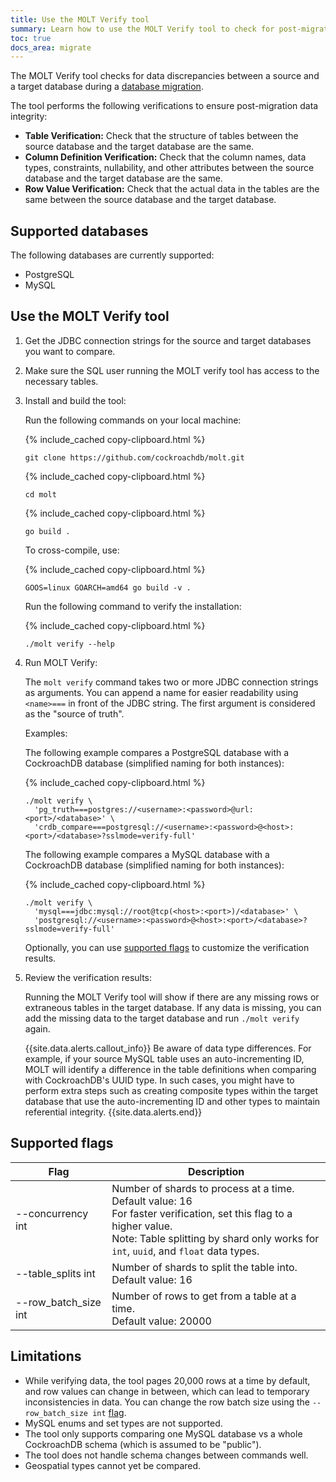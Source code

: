 ```yaml
---
title: Use the MOLT Verify tool
summary: Learn how to use the MOLT Verify tool to check for post-migration data discrepancies.
toc: true
docs_area: migrate
---
```


The MOLT Verify tool checks for data discrepancies between a source and a target database during a [database migration](migration-overview.html).

The tool performs the following verifications to ensure post-migration data integrity:

- **Table Verification:** Check that the structure of tables between the source database and the target database are the same.
- **Column Definition Verification:** Check that the column names, data types, constraints, nullability, and other attributes between the source database and the target database are the same. 
- **Row Value Verification:** Check that the actual data in the tables are the same between the source database and the target database.

## Supported databases

The following databases are currently supported:

- PostgreSQL
- MySQL

## Use the MOLT Verify tool

1. Get the JDBC connection strings for the source and target databases you want to compare.
2. Make sure the SQL user running the MOLT verify tool has access to the necessary tables.
3. Install and build the tool: 

    Run the following commands on your local machine:

    {% include_cached copy-clipboard.html %}
    ~~~ shell
    git clone https://github.com/cockroachdb/molt.git
    ~~~

    {% include_cached copy-clipboard.html %}
    ~~~ shell
    cd molt
    ~~~

    {% include_cached copy-clipboard.html %}
    ~~~ shell
    go build .
    ~~~
    
    To cross-compile, use:
    
    {% include_cached copy-clipboard.html %}
    ~~~ shell
    GOOS=linux GOARCH=amd64 go build -v .
    ~~~ 
    
    Run the following command to verify the installation:
	  
    {% include_cached copy-clipboard.html %}
    ~~~ shell
    ./molt verify --help
    ~~~

4. Run MOLT Verify: 

    The `molt verify` command takes two or more JDBC connection strings as arguments. You can append a name for easier readability using `<name>===` in front of the JDBC string. The first argument is considered as the "source of truth". 
    
    Examples:

    The following example compares a PostgreSQL database with a CockroachDB database (simplified naming for both instances):
    
    {% include_cached copy-clipboard.html %}
    ~~~ shell
    ./molt verify \
      'pg_truth===postgres://<username>:<password>@url:<port>/<database>' \
      'crdb_compare===postgresql://<username>:<password>@<host>:<port>/<database>?sslmode=verify-full'
    ~~~

    The following example compares a MySQL database with a CockroachDB database (simplified naming for both instances):

    {% include_cached copy-clipboard.html %}
    ~~~ shell
    ./molt verify \
      'mysql===jdbc:mysql://root@tcp(<host>:<port>)/<database>' \         
      'postgresql://<username>:<password>@<host>:<port>/<database>?sslmode=verify-full'
    ~~~

    Optionally, you can use [supported flags](#supported-flags) to customize the verification results.

5. Review the verification results:

    Running the MOLT Verify tool will show if there are any missing rows or extraneous tables in the target database. If any data is missing, you can add the missing data to the target database and run `./molt verify` again.

    {{site.data.alerts.callout_info}} 
    Be aware of data type differences. For example, if your source MySQL table uses an auto-incrementing ID, MOLT will identify a difference in the table definitions when comparing with CockroachDB's UUID type. In such cases, you might have to perform extra steps such as creating composite types within the target database that use the auto-incrementing ID and other types to maintain referential integrity.
    {{site.data.alerts.end}}

## Supported flags

Flag | Description
----------|------------
--concurrency int | Number of shards to process at a time. <br>Default value: 16 <br>For faster verification, set this flag to a higher value. <br>Note: Table splitting by shard only works for `int`, `uuid`, and `float` data types.
--table_splits int | Number of shards to split the table into. <br>Default value: 16
--row_batch_size int | Number of rows to get from a table at a time. <br>Default value: 20000

## Limitations

- While verifying data, the tool pages 20,000 rows at a time by default, and row values can change in between, which can lead to temporary inconsistencies in data. You can change the row batch size using the `--row_batch_size int` [flag](#supported-flags).
- MySQL enums and set types are not supported.
- The tool only supports comparing one MySQL database vs a whole CockroachDB schema (which is assumed to be "public").
- The tool does not handle schema changes between commands well.
- Geospatial types cannot yet be compared.


